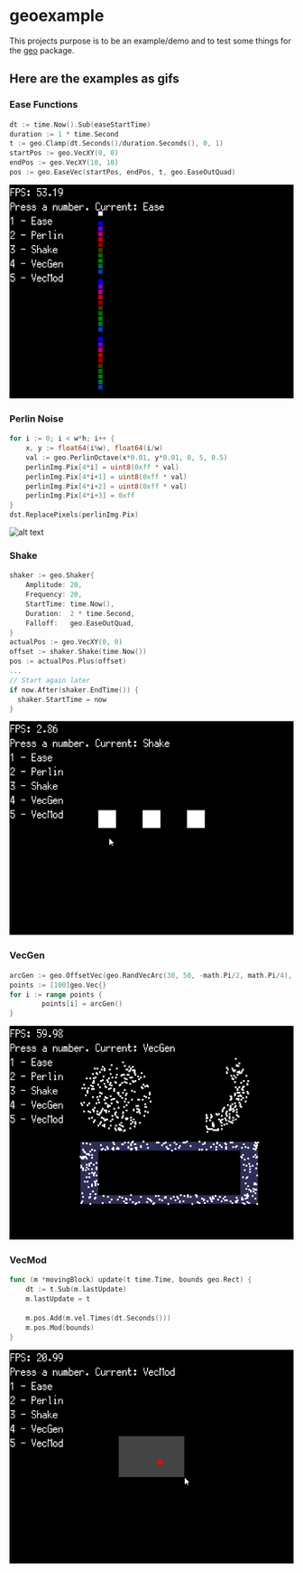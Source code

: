 # geoexample

This projects purpose is to be an example/demo and to test some things for the [geo](https://github.com/Bredgren/geo) package.

## Here are the examples as gifs

### Ease Functions
```go
dt := time.Now().Sub(easeStartTime)
duration := 1 * time.Second
t := geo.Clamp(dt.Seconds()/duration.Seconds(), 0, 1)
startPos := geo.VecXY(0, 0)
endPos := geo.VecXY(10, 10)
pos := geo.EaseVec(startPos, endPos, t, geo.EaseOutQuad)
```
![alt text](https://github.com/Bredgren/geoexample/blob/master/gif/ease.gif "Ease")

### Perlin Noise
```go
for i := 0; i < w*h; i++ {
	x, y := float64(i%w), float64(i/w)
	val := geo.PerlinOctave(x*0.01, y*0.01, 0, 5, 0.5)
	perlinImg.Pix[4*i] = uint8(0xff * val)
	perlinImg.Pix[4*i+1] = uint8(0xff * val)
	perlinImg.Pix[4*i+2] = uint8(0xff * val)
	perlinImg.Pix[4*i+3] = 0xff
}
dst.ReplacePixels(perlinImg.Pix)
```
![alt text](https://github.com/Bredgren/geoexample/blob/master/gif/perlin.gif "Perlin")

### Shake
```go
shaker := geo.Shaker{
	Amplitude: 20,
	Frequency: 20,
	StartTime: time.Now(),
	Duration:  2 * time.Second,
	Falloff:   geo.EaseOutQuad,
}
actualPos := geo.VecXY(0, 0)
offset := shaker.Shake(time.Now())
pos := actualPos.Plus(offset)
...
// Start again later
if now.After(shaker.EndTime()) {
  shaker.StartTime = now
}
```
![alt text](https://github.com/Bredgren/geoexample/blob/master/gif/shake.gif "Shake")

### VecGen
```go
arcGen := geo.OffsetVec(geo.RandVecArc(30, 50, -math.Pi/2, math.Pi/4), geo.StaticVec(geo.VecXY(220, 70)))
points := [100]geo.Vec{}
for i := range points {
		points[i] = arcGen()
}
```
![alt text](https://github.com/Bredgren/geoexample/blob/master/gif/vecgen.gif "VecGen")

### VecMod
```go
func (m *movingBlock) update(t time.Time, bounds geo.Rect) {
	dt := t.Sub(m.lastUpdate)
	m.lastUpdate = t

	m.pos.Add(m.vel.Times(dt.Seconds()))
	m.pos.Mod(bounds)
}
```
![alt text](https://github.com/Bredgren/geoexample/blob/master/gif/vecmod.gif "VecMod")
